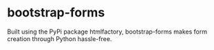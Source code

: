 # bootstrap-forms
Built using the PyPi package htmlfactory, bootstrap-forms makes form creation through Python hassle-free.
